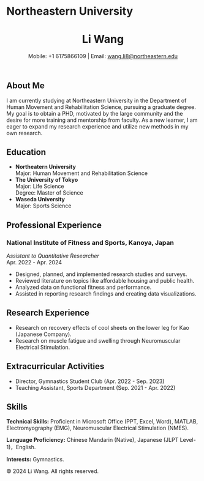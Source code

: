 # Northeastern University

<html lang="en">
<head>
    <meta charset="UTF-8">
    <meta name="viewport" content="width=device-width, initial-scale=1.0">
   
</head>
<body>
    <header>
        <h1> Li Wang </h1>
        <p>Mobile: +1 6175866109 | Email: <a href="mailto:wang.li8@northeastern.edu">wang.li8@northeastern.edu</a></p>
    </header>

  <section id="about">
        <h2>About Me</h2>
        <p>I am currently studying at Northeastern University in the Department of Human Movement and Rehabilitation Science, pursuing a graduate degree. My goal is to obtain a PHD, motivated by the large community and the desire for more training and mentorship from faculty. As a new learner, I am eager to expand my research experience and utilize new methods in my own research.</p>
    </section>

   <section id="education">
        <h2>Education</h2>
        <ul>
           <li>
                <strong> Northeatern University</strong><br>
                Major: Human Movement and Rehabilitation Science
          </li>
            <li>
                <strong>The University of Tokyo</strong><br>
                Major: Life Science<br>
                Degree: Master of Science<br>
                </li>
            <li>
                <strong>Waseda University</strong><br>
                Major: Sports Science<br>
          </li>
        </ul>
    </section>

  <section id="experience">
        <h2>Professional Experience</h2>
        <h3>National Institute of Fitness and Sports, Kanoya, Japan</h3>
        <p><em>Assistant to Quantitative Researcher</em><br>
        Apr. 2022 - Apr. 2024</p>
        <ul>
            <li>Designed, planned, and implemented research studies and surveys.</li>
            <li>Reviewed literature on topics like affordable housing and public health.</li>
            <li>Analyzed data on functional fitness and performance.</li>
            <li>Assisted in reporting research findings and creating data visualizations.</li>
        </ul>

  
  </section>

  <section id="research">
        <h2>Research Experience</h2>
        <ul>
            <li>Research on recovery effects of cool sheets on the lower leg for Kao (Japanese Company).</li>
            <li>Research on muscle fatigue and swelling through Neuromuscular Electrical Stimulation.</li>
        </ul>
    </section>

  <section id="extracurricular">
        <h2>Extracurricular Activities</h2>
        <ul>
            <li>Director, Gymnastics Student Club (Apr. 2022 - Sep. 2023)</li>
            <li>Teaching Assistant, Sports Department (Sep. 2021 - Apr. 2022)</li>
        </ul>
    </section>

  <section id="skills">
        <h2>Skills</h2>
        <p><strong>Technical Skills:</strong> Proficient in Microsoft Office (PPT, Excel, Word),  MATLAB, Electromyography (EMG), Neuromuscular Electrical Stimulation (NMES).</p>
        <p><strong>Language Proficiency:</strong> Chinese Mandarin (Native), Japanese (JLPT Level-1)，English.</p>
        <p><strong>Interests:</strong> Gymnastics.</p>
    </section>

  <footer>
        <p>&copy; 2024 Li Wang. All rights reserved.</p>
    </footer>
</body>
</html>

